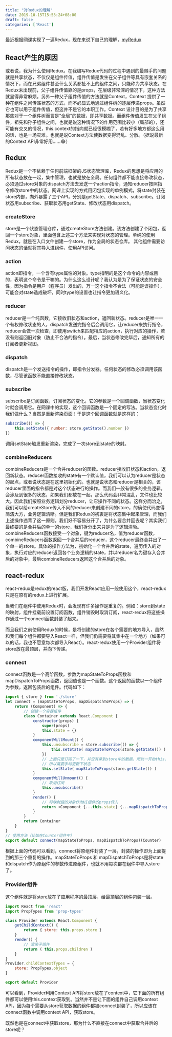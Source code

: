 ```yaml
---
title: "对Redux的理解"
date: 2019-10-15T15:53:24+08:00
draft: false
categories: ['React']
---
```


最近根据网课实现了一遍Redux，现在来说下自己的理解，[myRedux](https://github.com/hueralin/myRedux)

## React产生的原因

或者说，我为什么使用Redux。在我编写Redux代码的过程中遇到的最棘手的问题就是共享状态，不仅仅是组件传值，组件传值是发生在父子组件等具有嵌套关系的情况下，而在兄弟组件甚至什么关系都扯不上的组件之间，只能称为共享状态。在Redux未出现前，父子组件传值靠的是props，在层级非常深的情况下，这种方法就显得非常麻烦。另外一种父子组件传值的方法就是Context，Context 提供了一种在组件之间传递状态的方式，而不必显式地通过组件树的逐层传递props。虽然它也可以用于组件传值，但这并不是它的本职工作。Context 设计目的是为了共享那些对于一个组件树而言是“全局”的数据，即共享数据。而组件传值发生在父子组件，祖先和孙子组件之间，也就是说这种情况下的作用范围比较小（局部的），还可能有交叉的情况，this.context的指向就已经很模糊了，若有好多地方都这么用的话，也是一场灾难。也就是说Context方法使数据变得混乱、分散。（据说最新的Context API非常好用......😂）

## Redux

Redux是一个不依赖于任何前端框架的JS状态管理库，Redux的思想是将应用的所有状态放在一起，集中管理，也就是放在全局。任何组件都不能直接修改状态，必须通过store对象的dispatch方法去发送一个action指令，通知reducer按照指令修改store中的状态。网课上实现的方式用闭包实现的单例模式，将state封装在store内部，向外暴露了三个API，分别是getState、dispatch、subscribe。订阅状态用subscribe、获取状态用getState、修改状态用dispatch。

### createStore

store是一个状态管理仓库，通过createStore方法创建。该方法创建了个闭包，返回一个store对象，里面包含上述三个方法来实现对状态的管理。单纯的使用Redux，就是在入口文件创建一个store，作为全局的状态仓库。
其他组件需要访问状态的话就将其导入进组件，使用API访问。

### action

action即指令，一个含有type属性的对象。type指明的是这个命令的内容或目的，表明这个命令是干嘛的。为什么这么设计呢？我认为是为了保证状态的安全性，因为指令是用户（程序员）发出的，万一这个指令不合法（可能是误操作），可能会对state造成破坏，同时type的设置也让指令更加语义化。

### reducer

reducer是一个纯函数，它接收旧状态和action，返回新状态。reducer是唯一一个有权修改状态的人，dispatch发送完指令后会调用它，让reducer来执行指令，reducer会做一次检查，即使用switch来匹配相应的action，执行对应的操作，若没有则返回旧对象（防止不合法的指令）。最后，当状态修改完毕后，通知所有的订阅者更新视图。

### dispatch

dispatch是一个发送指令的操作，即指令分发器。任何状态的修改必须调用该函数，尽管该函数不能直接修改状态。

### subscribe

subscribe是订阅函数，订阅状态的变化。它的参数是一个回调函数，当状态变化时就会调用它。在网课中的实现，这个回调函数是一个固定的写法。当状态变化时我们做什么？当然是重新渲染页面！于是这个回调函数就是这样的：

```javascript
subscribe(() => {
    this.setState({ number: store.getState().number })
})
```
调用setState触发重新渲染，完成了一次store到state的映射。

### combineReducers

combineReducers是一个合并reducer的函数。reducer接收旧状态和action，返回新状态。reducer函数接收的state有一个默认值，我们可以认为reducer是状态的起点，或者说状态是在这里初始化的。也就是说状态和reducer是相关的，该reducer里面的指令都是对这个状态进行的操作。而我们一般有很多的业务逻辑，会涉及到很多的状态，如果我们都放在一起，那么代码会非常混乱，文件也比较大。因此我们按照业务逻辑划分reducer，让它操作不同的状态。这样分而治之，我们可以给createStore传入不同的reducer来创建不同的store，的确使代码变得简洁大方，业务逻辑清晰。但是我们Redux的初衷是将状态集中起来管理，而我们上述操作违背了这一原则。我们好不容易分开了，为什么要合并回去呢？其实我们最终要的是合并后的单一的store，我们拆分出来只是为了逻辑清晰。combineReducers函数接受一个对象，键为reducer名，值为reducer函数，combineReducers函数返回一个合并后的reducer，这个reducer最终合并出了一个单一的store。具体的操作方法为，初始化一个合并后的state，遍历传入的对象，执行对应的reducer返回各个业务逻辑的state，并以reducer名为键存入合并后的对象中，最后combineReducers返回这个合并后的对象。

## react-redux

react-redux是redux的react版，我们开发React应用一般使用这个，react-redux只是在原有的redux上进行扩展。

当我们在组件中使用Redux时，会发现有许多操作是重复的。例如：store到state的映射，组件挂载前设置订阅函数，组件销毁时取消订阅，react-redux将这些操作通过一个connect函数封装了起来。

而且我们之前使用Redux的时候，是将创建的store在各个需要的地方导入，虽然和我们每个组件都要导入React一样，但我们仍需要将其集中在一个地方（如果可以的话，我也不愿意每次都导入React）。react-redux使用一个Provider组件将store放在最顶层，并向下传递。

### connect

connect函数是一个高阶函数，参数为mapStateToProps函数和mapDispatchToProps函数，返回值也是一个函数。这个返回的函数以一个组件为参数，返回包装后的组件。代码如下：
```javascript
import { store } from './store'
let connect = (mapStateToProps, mapDispatchToProps) => {
    return (Component) => {
        // 创建一个容器组件
        class Container extends React.Component {
            constructor(props) {
                super(props)
                this.state = {}
            }
            componentWillMount() {
                this.unsubscribe = store.subscribe(() => {
                    this.setState( mapStateToProps(store.getState()) )
                })
                // 上面只是订阅了一下，并没有拿到store中的数据，所以一开始this.state没有拿到store中的值
                // 所以需要手动更新下状态
                this.setState( mapStateToProps(store.getState()) )
            }
            componentWillUnmount() {
                // 取消订阅
                this.unsubscribe()
            }
            render() {
                // 将映射后的对象作为UI组件的props传入
                return <Component {...this.state} {...mapDispatchToProps(store.dispatch)} />
            }
        }
        return Container
    }
}
// 使用方法（比如在Counter组件中）
export default connect(mapStateToProps, mapDispatchToProps)(Counter)
```
根据上面的代码可以看到，connect将原组件封装了一层，封装的操作即为上面提到的那三个重复的操作。mapStateToProps 和 mapDispatchToProps是将state和dispatch作为原组件的参数传进原组件，也就不用每次都在组件中导入store了。

### Provider组件

这个组件就是将store放在了应用程序的最顶层，给最顶层的组件包装一层。

```javascript
import React from 'react'
import PropTypes from 'prop-types'

class Provider extends React.Component {
    getChildContext() {
        return { store: this.props.store }
    }
    render() {
        // 渲染子组件
        return ( this.props.children )
    }
}
Provider.childContextTypes = {
    store: PropTypes.object
}

export default Provider
```
可以看到，Provider利用Context API将store放在了context中，它下面的所有组件都可以使用this.context获取到。当然并不是让下面的组件自己调用context API，因为每个需要从store获取数据的组件都被connect封装了，所以应该在connect函数中调用context API，获取store。

既然也是在connect中获取store，那为什么不直接在connect中获取合并后的store呢？

